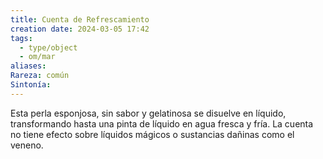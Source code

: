 ```yaml
---
title: Cuenta de Refrescamiento
creation date: 2024-03-05 17:42
tags:
  - type/object
  - om/mar
aliases: 
Rareza: común
Sintonía:
---
```

Esta perla esponjosa, sin sabor y gelatinosa se disuelve en líquido, transformando hasta una pinta de líquido en agua fresca y fría. La cuenta no tiene efecto sobre líquidos mágicos o sustancias dañinas como el veneno.